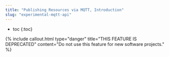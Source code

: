 ```yaml
---
title: "Publishing Resources via MQTT, Introduction"
slug: "experimental-mqtt-api"
---
```


* toc
{:toc}


{%
include callout.html
type="danger"
title="THIS FEATURE IS DEPRECATED"
content="Do not use this feature for new software projects."
%}

